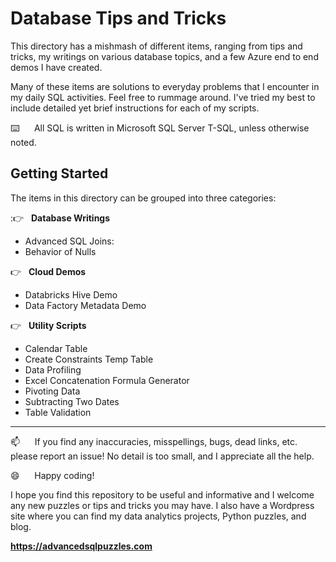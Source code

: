 # Database Tips and Tricks   

This directory has a mishmash of different items, ranging from tips and tricks, my writings on various database topics, and a few Azure end to end demos I have created.

Many of these items are solutions to everyday problems that I encounter in my daily SQL activities.  Feel free to rummage around. I've tried my best to include detailed yet brief instructions for each of my scripts.

⌨️&nbsp;&nbsp;&nbsp;&nbsp;&nbsp;&nbsp;All SQL is written in Microsoft SQL Server T-SQL, unless otherwise noted.


## Getting Started

The items in this directory can be grouped into three categories:

::point_right: &nbsp;&nbsp;**Database Writings**
*  Advanced SQL Joins:
*  Behavior of Nulls

:point_right: &nbsp;&nbsp;**Cloud Demos**
*  Databricks Hive Demo
*  Data Factory Metadata Demo

:point_right: &nbsp;&nbsp;**Utility Scripts**     
*   Calendar Table
*   Create Constraints Temp Table
*   Data Profiling
*   Excel Concatenation Formula Generator
*   Pivoting Data
*   Subtracting Two Dates
*   Table Validation

----------------

:mailbox:&nbsp;&nbsp;&nbsp;&nbsp;&nbsp;&nbsp;If you find any inaccuracies, misspellings, bugs, dead links, etc. please report an issue!  No detail is too small, and I appreciate all the help.

:smile:&nbsp;&nbsp;&nbsp;&nbsp;&nbsp;&nbsp;Happy coding!

I hope you find this repository to be useful and informative and I welcome any new puzzles or tips and tricks you may have. I also have a Wordpress site where you can find my data analytics projects, Python puzzles, and blog.

**https://advancedsqlpuzzles.com**  
